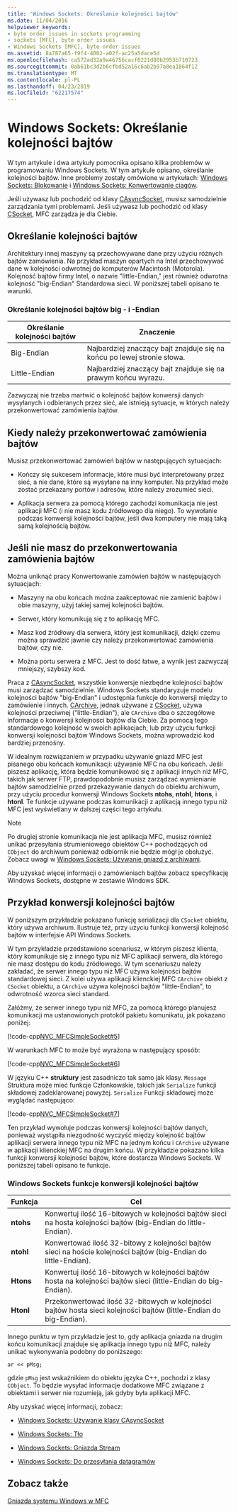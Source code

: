 ```yaml
---
title: 'Windows Sockets: Określanie kolejności bajtów'
ms.date: 11/04/2016
helpviewer_keywords:
- byte order issues in sockets programming
- sockets [MFC], byte order issues
- Windows Sockets [MFC], byte order issues
ms.assetid: 8a787a65-f9f4-4002-a02f-ac25a5dace5d
ms.openlocfilehash: ca572ad32a9a46756cacf0221d80b2953b710723
ms.sourcegitcommit: 0ab61bc3d2b6cfbd52a16c6ab2b97a8ea1864f12
ms.translationtype: MT
ms.contentlocale: pl-PL
ms.lasthandoff: 04/23/2019
ms.locfileid: "62217574"
---
```

# <a name="windows-sockets-byte-ordering"></a>Windows Sockets: Określanie kolejności bajtów

W tym artykule i dwa artykuły pomocnika opisano kilka problemów w programowaniu Windows Sockets. W tym artykule opisano, określanie kolejności bajtów. Inne problemy zostały omówione w artykułach: [Windows Sockets: Blokowanie](../mfc/windows-sockets-blocking.md) i [Windows Sockets: Konwertowanie ciągów](../mfc/windows-sockets-converting-strings.md).

Jeśli używasz lub pochodzić od klasy [CAsyncSocket](../mfc/reference/casyncsocket-class.md), musisz samodzielnie zarządzania tymi problemami. Jeśli używasz lub pochodzić od klasy [CSocket](../mfc/reference/csocket-class.md), MFC zarządza je dla Ciebie.

## <a name="byte-ordering"></a>Określanie kolejności bajtów

Architektury innej maszyny są przechowywane dane przy użyciu różnych bajtów zamówienia. Na przykład maszyn opartych na Intel przechowywać dane w kolejności odwrotnej do komputerów Macintosh (Motorola). Kolejność bajtów firmy Intel, o nazwie "little-Endian," jest również odwrotna kolejność "big-Endian" Standardowa sieci. W poniższej tabeli opisano te warunki.

### <a name="big--and-little-endian-byte-ordering"></a>Określanie kolejności bajtów big - i -Endian

|Określanie kolejności bajtów|Znaczenie|
|-------------------|-------------|
|Big-Endian|Najbardziej znaczący bajt znajduje się na końcu po lewej stronie słowa.|
|Little-Endian|Najbardziej znaczący bajt znajduje się na prawym końcu wyrazu.|

Zazwyczaj nie trzeba martwić o kolejność bajtów konwersji danych wysyłanych i odbieranych przez sieć, ale istnieją sytuacje, w których należy przekonwertować zamówienia bajtów.

## <a name="when-you-must-convert-byte-orders"></a>Kiedy należy przekonwertować zamówienia bajtów

Musisz przekonwertować zamówień bajtów w następujących sytuacjach:

- Kończy się sukcesem informacje, które musi być interpretowany przez sieć, a nie dane, które są wysyłane na inny komputer. Na przykład może zostać przekazany portów i adresów, które należy zrozumieć sieci.

- Aplikacja serwera za pomocą którego zachodzi komunikacja nie jest aplikacji MFC (i nie masz kodu źródłowego dla niego). To wywołanie podczas konwersji kolejności bajtów, jeśli dwa komputery nie mają taką samą kolejnością bajtów.

## <a name="when-you-do-not-have-to-convert-byte-orders"></a>Jeśli nie masz do przekonwertowania zamówienia bajtów

Można uniknąć pracy Konwertowanie zamówień bajtów w następujących sytuacjach:

- Maszyny na obu końcach można zaakceptować nie zamienić bajtów i obie maszyny, użyj takiej samej kolejności bajtów.

- Serwer, który komunikują się z to aplikację MFC.

- Masz kod źródłowy dla serwera, który jest komunikacji, dzięki czemu można sprawdzić jawnie czy należy przekonwertować zamówienia bajtów, czy nie.

- Można portu serwera z MFC. Jest to dość łatwe, a wynik jest zazwyczaj mniejszy, szybszy kod.

Praca z [CAsyncSocket](../mfc/reference/casyncsocket-class.md), wszystkie konwersje niezbędne kolejności bajtów musi zarządzać samodzielnie. Windows Sockets standaryzuje modelu kolejności bajtów "big-Endian" i udostępnia funkcje do konwersji między to zamówienie i innych. [CArchive](../mfc/reference/carchive-class.md), jednak używane z [CSocket](../mfc/reference/csocket-class.md), używa kolejności przeciwnej ("little-Endian"), ale `CArchive` dba o szczegółowe informacje o konwersji kolejności bajtów dla Ciebie. Za pomocą tego standardowego kolejność w swoich aplikacjach, lub przy użyciu funkcji konwersji kolejności bajtów Windows Sockets, można wprowadzić kod bardziej przenośny.

W idealnym rozwiązaniem w przypadku używanie gniazd MFC jest pisanego obu końcach komunikacji: używanie MFC na obu końcach. Jeśli piszesz aplikację, która będzie komunikować się z aplikacji innych niż MFC, takich jak serwer FTP, prawdopodobnie musisz zarządzać wymienianie bajtów samodzielnie przed przekazywanie danych do obiektu archiwum, przy użyciu procedur konwersji Windows Sockets **ntohs**, **ntohl**, **htons**, i **htonl**. Te funkcje używane podczas komunikacji z aplikacją innego typu niż MFC jest wyświetlany w dalszej części tego artykułu.

> [!NOTE]
>  Po drugiej stronie komunikacja nie jest aplikacja MFC, musisz również unikać przesyłania strumieniowego obiektów C++ pochodzących od `CObject` do archiwum ponieważ odbiornik nie będzie mógł je obsłużyć. Zobacz uwagi w [Windows Sockets: Używanie gniazd z archiwami](../mfc/windows-sockets-using-sockets-with-archives.md).

Aby uzyskać więcej informacji o zamówieniach bajtów zobacz specyfikację Windows Sockets, dostępne w zestawie Windows SDK.

## <a name="a-byte-order-conversion-example"></a>Przykład konwersji kolejności bajtów

W poniższym przykładzie pokazano funkcję serializacji dla `CSocket` obiektu, który używa archiwum. Ilustruje też, przy użyciu funkcji konwersji kolejność bajtów w interfejsie API Windows Sockets.

W tym przykładzie przedstawiono scenariusz, w którym piszesz klienta, który komunikuje się z innego typu niż MFC aplikacji serwera, dla którego nie masz dostępu do kodu źródłowego. W tym scenariuszu należy zakładać, że serwer innego typu niż MFC używa kolejności bajtów standardowej sieci. Z kolei używa aplikacji klienckiej MFC `CArchive` obiekt z `CSocket` obiektu, a `CArchive` używa kolejności bajtów "little-Endian", to odwrotność wzorca sieci standard.

Załóżmy, że serwer innego typu niż MFC, za pomocą którego planujesz komunikacji ma ustanowionych protokół pakietu komunikatu, jak pokazano poniżej:

[!code-cpp[NVC_MFCSimpleSocket#5](../mfc/codesnippet/cpp/windows-sockets-byte-ordering_1.cpp)]

W warunkach MFC to może być wyrażona w następujący sposób:

[!code-cpp[NVC_MFCSimpleSocket#6](../mfc/codesnippet/cpp/windows-sockets-byte-ordering_2.cpp)]

W języku C++ **struktury** jest zasadniczo tak samo jak klasy. `Message` Struktura może mieć funkcje Członkowskie, takich jak `Serialize` funkcji składowej zadeklarowanej powyżej. `Serialize` Funkcji składowej może wyglądać następująco:

[!code-cpp[NVC_MFCSimpleSocket#7](../mfc/codesnippet/cpp/windows-sockets-byte-ordering_3.cpp)]

Ten przykład wywołuje podczas konwersji kolejności bajtów danych, ponieważ wystąpiła niezgodność wyczyść między kolejność bajtów aplikacji serwera innego typu niż MFC na jednym końcu i `CArchive` używane w aplikacji klienckiej MFC na drugim końcu. W przykładzie pokazano kilka funkcji konwersji kolejności bajtów, które dostarcza Windows Sockets. W poniższej tabeli opisano te funkcje.

### <a name="windows-sockets-byte-order-conversion-functions"></a>Windows Sockets funkcje konwersji kolejności bajtów

|Funkcja|Cel|
|--------------|-------------|
|**ntohs**|Konwertuj ilość 16-bitowych w kolejności bajtów sieci na hosta kolejności bajtów (big-Endian do little-Endian).|
|**ntohl**|Konwertować ilość 32-bitowy z kolejności bajtów sieci na hoście kolejności bajtów (big-Endian do little-Endian).|
|**Htons**|Konwertuj ilość 16-bitowych w kolejności bajtów hosta na kolejności bajtów sieci (little-Endian do big-Endian).|
|**Htonl**|Przekonwertować ilość 32-bitowych w kolejności bajtów hosta sieci kolejności bajtów (little-Endian do big-Endian).|

Innego punktu w tym przykładzie jest to, gdy aplikacja gniazda na drugim końcu komunikacji znajduje się aplikacja innego typu niż MFC, należy unikać wykonywania podobny do poniższego:

`ar << pMsg;`

gdzie `pMsg` jest wskaźnikiem do obiektu języka C++, pochodzi z klasy `CObject`. To będzie wysyłać informacje dodatkowe MFC związane z obiektami i serwer nie rozumieją, jak gdyby była aplikacji MFC.

Aby uzyskać więcej informacji, zobacz:

- [Windows Sockets: Używanie klasy CAsyncSocket](../mfc/windows-sockets-using-class-casyncsocket.md)

- [Windows Sockets: Tło](../mfc/windows-sockets-background.md)

- [Windows Sockets: Gniazda Stream](../mfc/windows-sockets-stream-sockets.md)

- [Windows Sockets: Do przesyłania datagramów](../mfc/windows-sockets-datagram-sockets.md)

## <a name="see-also"></a>Zobacz także

[Gniazda systemu Windows w MFC](../mfc/windows-sockets-in-mfc.md)
